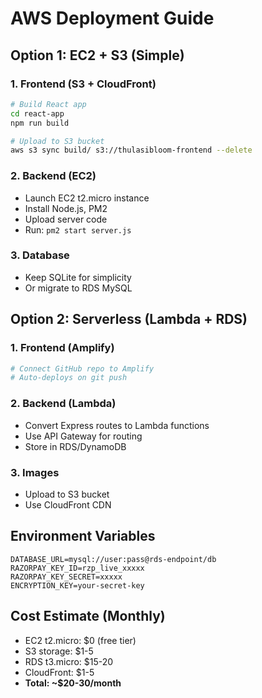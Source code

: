 # AWS Deployment Guide

## Option 1: EC2 + S3 (Simple)

### 1. Frontend (S3 + CloudFront)
```bash
# Build React app
cd react-app
npm run build

# Upload to S3 bucket
aws s3 sync build/ s3://thulasibloom-frontend --delete
```

### 2. Backend (EC2)
- Launch EC2 t2.micro instance
- Install Node.js, PM2
- Upload server code
- Run: `pm2 start server.js`

### 3. Database
- Keep SQLite for simplicity
- Or migrate to RDS MySQL

## Option 2: Serverless (Lambda + RDS)

### 1. Frontend (Amplify)
```bash
# Connect GitHub repo to Amplify
# Auto-deploys on git push
```

### 2. Backend (Lambda)
- Convert Express routes to Lambda functions
- Use API Gateway for routing
- Store in RDS/DynamoDB

### 3. Images
- Upload to S3 bucket
- Use CloudFront CDN

## Environment Variables
```
DATABASE_URL=mysql://user:pass@rds-endpoint/db
RAZORPAY_KEY_ID=rzp_live_xxxxx
RAZORPAY_KEY_SECRET=xxxxx
ENCRYPTION_KEY=your-secret-key
```

## Cost Estimate (Monthly)
- EC2 t2.micro: $0 (free tier)
- S3 storage: $1-5
- RDS t3.micro: $15-20
- CloudFront: $1-5
- **Total: ~$20-30/month**